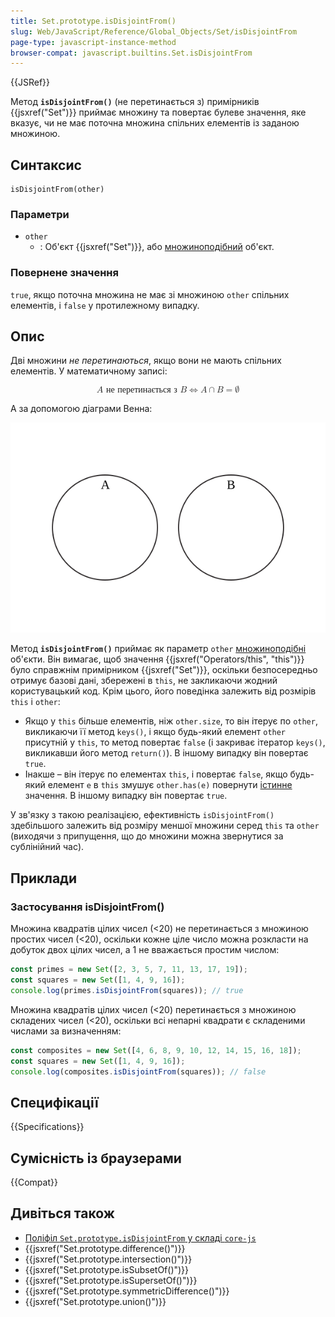 ```yaml
---
title: Set.prototype.isDisjointFrom()
slug: Web/JavaScript/Reference/Global_Objects/Set/isDisjointFrom
page-type: javascript-instance-method
browser-compat: javascript.builtins.Set.isDisjointFrom
---
```


{{JSRef}}

Метод **`isDisjointFrom()`** (не перетинається з) примірників {{jsxref("Set")}} приймає множину та повертає булеве значення, яке вказує, чи не має поточна множина спільних елементів із заданою множиною.

## Синтаксис

```js-nolint
isDisjointFrom(other)
```

### Параметри

- `other`
  - : Об'єкт {{jsxref("Set")}}, або [множиноподібний](/uk/docs/Web/JavaScript/Reference/Global_Objects/Set#mnozhynopodibni-obiekty) об'єкт.

### Повернене значення

`true`, якщо поточна множина не має зі множиною `other` спільних елементів, і `false` у протилежному випадку.

## Опис

Дві множини _не перетинаються_, якщо вони не мають спільних елементів. У математичному записі:

<math display="block"><semantics><mrow><mi>A</mi><mtext>&nbsp;не перетинається з&nbsp;</mtext><mi>B</mi><mo stretchy="false">⇔</mo><mi>A</mi><mo>∩</mo><mi>B</mi><mo>=</mo><mi>∅</mi></mrow><annotation encoding="TeX">A\text{ не перетинається з }B \Leftrightarrow A\cap B = \empty</annotation></semantics></math>

А за допомогою діаграми Венна:

![Діаграма Венна з двома колами. A та B не перетинаються, тому що ці кола не мають області накладання.](diagram.svg)

Метод **`isDisjointFrom()`** приймає як параметр `other` [множиноподібні](/uk/docs/Web/JavaScript/Reference/Global_Objects/Set#mnozhynopodibni-obiekty) об'єкти. Він вимагає, щоб значення {{jsxref("Operators/this", "this")}} було справжнім примірником {{jsxref("Set")}}, оскільки безпосередньо отримує базові дані, збережені в `this`, не закликаючи жодний користувацький код. Крім цього, його поведінка залежить від розмірів `this` і `other`:

- Якщо у `this` більше елементів, ніж `other.size`, то він ітерує по `other`, викликаючи її метод `keys()`, і якщо будь-який елемент `other` присутній у `this`, то метод повертає `false` (і закриває ітератор `keys()`, викликавши його метод `return()`). В іншому випадку він повертає `true`.
- Інакше – він ітерує по елементах `this`, і повертає `false`, якщо будь-який елемент `e` в `this` змушує `other.has(e)` повернути [істинне](/uk/docs/Glossary/Truthy) значення. В іншому випадку він повертає `true`.

У зв'язку з такою реалізацією, ефективність `isDisjointFrom()` здебільшого залежить від розміру меншої множини серед `this` та `other` (виходячи з припущення, що до множини можна звернутися за сублінійний час).

## Приклади

### Застосування isDisjointFrom()

Множина квадратів цілих чисел (<20) не перетинається з множиною простих чисел (<20), оскільки кожне ціле число можна розкласти на добуток двох цілих чисел, а 1 не вважається простим числом:

```js
const primes = new Set([2, 3, 5, 7, 11, 13, 17, 19]);
const squares = new Set([1, 4, 9, 16]);
console.log(primes.isDisjointFrom(squares)); // true
```

Множина квадратів цілих чисел (<20) перетинається з множиною складених чисел (<20), оскільки всі непарні квадрати є складеними числами за визначенням:

```js
const composites = new Set([4, 6, 8, 9, 10, 12, 14, 15, 16, 18]);
const squares = new Set([1, 4, 9, 16]);
console.log(composites.isDisjointFrom(squares)); // false
```

## Специфікації

{{Specifications}}

## Сумісність із браузерами

{{Compat}}

## Дивіться також

- [Поліфіл `Set.prototype.isDisjointFrom` у складі `core-js`](https://github.com/zloirock/core-js#new-set-methods)
- {{jsxref("Set.prototype.difference()")}}
- {{jsxref("Set.prototype.intersection()")}}
- {{jsxref("Set.prototype.isSubsetOf()")}}
- {{jsxref("Set.prototype.isSupersetOf()")}}
- {{jsxref("Set.prototype.symmetricDifference()")}}
- {{jsxref("Set.prototype.union()")}}
